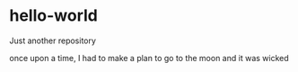# hello-world
Just another repository

once upon a time, I had to make a  plan to go to the moon and it was wicked
